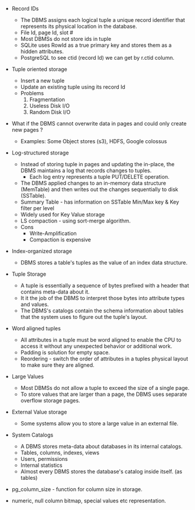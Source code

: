 
- Record IDs
	- The DBMS assigns each logical tuple a unique record identifier that represents its physical location in the database.
	- File Id, page Id, slot \#
	- Most DBMSs do not store ids in tuple
	- SQLite uses RowId as a true primary key and stores them as a hidden attributes.
	- PostgreSQL to see ctid (record Id) we can get by r.ctid column.
- Tuple oriented storage
	- Insert a new tuple
	- Update an existing tuple using its record Id
	- Problems
		1. Fragmentation
		2. Useless Disk I/O
		3. Random Disk I/O
- What if the DBMS cannot overwrite data in pages and could only create new pages ?
	- Examples: Some Object stores (s3), HDFS, Google colossus
- Log-structured storage
	- Instead of storing tuple in pages and updating the in-place, the DBMS maintains a log that records changes to tuples.
		- Each log entry represents a tuple PUT/DELETE operation.
	- The DBMS applied changes to an in-memory data structure (MemTable) and then writes out the changes sequentially to disk (SSTable).
	- Summary Table - has information on SSTable Min/Max key & Key filter per level
	- Widely used for Key Value storage
	- LS compaction - using sort-merge algorithm.
	- Cons
		- Write-Amplification
		- Compaction is expensive
- Index-organized storage
	- DBMS stores a table's tuples as the value of an index data structure.
-  Tuple Storage
	- A tuple is essentially a sequence of bytes prefixed with a header that contains meta-data about it.
	- It it the job of the DBMS to interpret those bytes into attribute types and values.
	- The DBMS's catalogs contain the schema information about tables that the system uses to figure out the tuple's layout.
- Word aligned tuples
	- All attributes in a tuple must be word aligned to enable the CPU to access it without any unexpected behavior or additional work.
	- Padding is solution for empty space.
	- Reordering - switch the order of attributes in a tuples physical layout to make sure they are aligned.
- Large Values
	- Most DBMSs do not allow a tuple to exceed the size of a single page.
	- To store values that are larger than a page, the DBMS uses separate overflow storage pages.
- External Value storage
	- Some systems allow you to store a large value in an external file.
- System Catalogs
	- A DBMS stores meta-data about databases in its internal catalogs.
	- Tables, columns, indexes, views
	- Users, permissions
	- Internal statistics
	- Almost every DBMS stores the database's catalog inside itself. (as tables)

- pg_column_size - function for column size in storage.

- numeric, null column bitmap, special values etc representation.